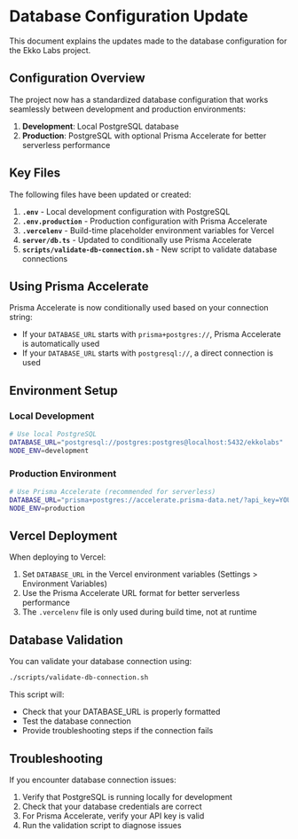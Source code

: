# Database Configuration Update

This document explains the updates made to the database configuration for the Ekko Labs project.

## Configuration Overview

The project now has a standardized database configuration that works seamlessly between development and production environments:

1. **Development**: Local PostgreSQL database
2. **Production**: PostgreSQL with optional Prisma Accelerate for better serverless performance

## Key Files

The following files have been updated or created:

1. **`.env`** - Local development configuration with PostgreSQL
2. **`.env.production`** - Production configuration with Prisma Accelerate
3. **`.vercelenv`** - Build-time placeholder environment variables for Vercel
4. **`server/db.ts`** - Updated to conditionally use Prisma Accelerate
5. **`scripts/validate-db-connection.sh`** - New script to validate database connections

## Using Prisma Accelerate

Prisma Accelerate is now conditionally used based on your connection string:

- If your `DATABASE_URL` starts with `prisma+postgres://`, Prisma Accelerate is automatically used
- If your `DATABASE_URL` starts with `postgresql://`, a direct connection is used

## Environment Setup

### Local Development

```bash
# Use local PostgreSQL
DATABASE_URL="postgresql://postgres:postgres@localhost:5432/ekkolabs"
NODE_ENV=development
```

### Production Environment

```bash
# Use Prisma Accelerate (recommended for serverless)
DATABASE_URL="prisma+postgres://accelerate.prisma-data.net/?api_key=YOUR_API_KEY_HERE"
NODE_ENV=production
```

## Vercel Deployment

When deploying to Vercel:

1. Set `DATABASE_URL` in the Vercel environment variables (Settings > Environment Variables)
2. Use the Prisma Accelerate URL format for better serverless performance
3. The `.vercelenv` file is only used during build time, not at runtime

## Database Validation

You can validate your database connection using:

```bash
./scripts/validate-db-connection.sh
```

This script will:

- Check that your DATABASE_URL is properly formatted
- Test the database connection
- Provide troubleshooting steps if the connection fails

## Troubleshooting

If you encounter database connection issues:

1. Verify that PostgreSQL is running locally for development
2. Check that your database credentials are correct
3. For Prisma Accelerate, verify your API key is valid
4. Run the validation script to diagnose issues
